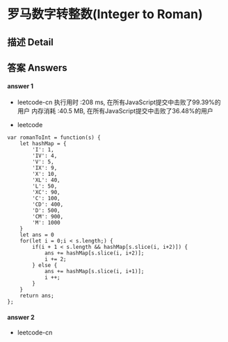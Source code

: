 # 罗马数字转整数(Integer to Roman)

## 描述 Detail




## 答案 Answers

#### answer 1

- leetcode-cn
执行用时 :208 ms, 在所有JavaScript提交中击败了99.39%的用户
内存消耗 :40.5 MB, 在所有JavaScript提交中击败了36.48%的用户

- leetcode


```
var romanToInt = function(s) {
    let hashMap = {
        'I': 1,
        'IV': 4,
        'V': 5,
        'IX': 9,
        'X': 10,
        'XL': 40,
        'L': 50,
        'XC': 90,
        'C': 100,
        'CD': 400,
        'D': 500,
        'CM': 900,
        'M': 1000
    }
    let ans = 0
    for(let i = 0;i < s.length;) {
        if(i + 1 < s.length && hashMap[s.slice(i, i+2)]) {
            ans += hashMap[s.slice(i, i+2)];
            i += 2;
        } else {
            ans += hashMap[s.slice(i, i+1)];
            i ++;
        }
    }
    return ans;
};
```


#### answer 2

- leetcode-cn


```

```
